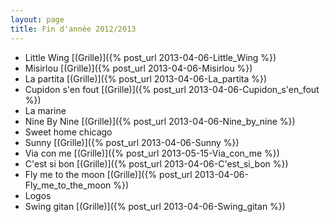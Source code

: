 ```yaml
---
layout: page
title: Fin d'année 2012/2013
---
```


 * Little Wing [(Grille)]({% post_url 2013-04-06-Little_Wing %})
 * Misirlou [(Grille)]({% post_url 2013-04-06-Misirlou %})
 * La partita [(Grille)]({% post_url 2013-04-06-La_partita %})
 * Cupidon s'en fout [(Grille)]({% post_url 2013-04-06-Cupidon_s'en_fout %})
 * La marine
 * Nine By Nine [(Grille)]({% post_url 2013-04-06-Nine_by_nine %})
 * Sweet home chicago
 * Sunny [(Grille)]({% post_url 2013-04-06-Sunny %})
 * Via con me [(Grille)]({% post_url 2013-05-15-Via_con_me %})
 * C'est si bon [(Grille)]({% post_url 2013-04-06-C'est_si_bon %})
 * Fly me to the moon [(Grille)]({% post_url 2013-04-06-Fly_me_to_the_moon %})
 * Logos
 * Swing gitan [(Grille)]({% post_url 2013-04-06-Swing_gitan %})